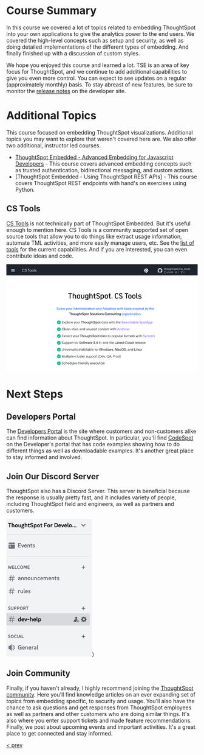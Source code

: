 # Course Summary

In this course we covered a lot of topics related to embedding ThoughtSpot into your own applications to give the
analytics power to the end users. We covered the high-level concepts such as setup and security, as well as doing
detailed implementations of the different types of embedding. And finally finished up with a discussion of custom
styles.

We hope you enjoyed this course and learned a lot. TSE is an area of key focus for ThoughtSpot, and we continue to add
additional capabilities to give you even more control. You can expect to see updates on a regular (approximately
monthly) basis. To stay abreast of new features, be sure to monitor
the [release notes](https://developers.thoughtspot.com/docs/whats-new) on the developer site.

# Additional Topics

This course focused on embedding ThoughtSpot visualizations. Additional topics you may want to explore that weren't
covered here are. We also offer two additional, instructor led courses.

* [ThoughtSpot Embedded - Advanced Embedding for Javascript Developers](https://training.thoughtspot.com/thoughtspot-embedded-advanced-embedding-for-javascript-developers) -
  This course covers advanced embedding concepts such as trusted authentication, bidirectional messaging, and custom
  actions.
* [ThoughtSpot Embedded - Using ThoughtSpot REST APIs] - This course covers ThoughtSpot REST endpoints with hand's on
  exercises using Python.

## CS Tools

[CS Tools](https://thoughtspot.github.io/cs_tools) is not technically part of ThoughtSpot Embedded. But it's useful
enough to mention here. CS Tools is a community supported set of open source tools that allow you to do things like
extract usage information, automate TML activities, and more easily manage users, etc. See
the [list of tools](https://thoughtspot.github.io/cs_tools/tools/) for the current capabilities. And if you
are interested, you can even contribute ideas and code.

![CS Tools](images/cstools.png)

# Next Steps

## Developers Portal

The [Developers Portal](https://developers.thoughtspot.com) is the site where customers and non-customers alike can find
information about ThoughtSpot. In particular, you'll find [CodeSpot](https://developers.thoughtspot.com/codespot) on the
Developer's portal that has code examples showing how to do different things as well as downloadable examples. It's
another great place to stay informed and involved.

## Join Our Discord Server

ThoughtSpot also has a Discord Server. This server is beneficial because the response is usually pretty fast, and it
includes variety of people, including ThoughtSpot field and engineers, as well as partners and customers.

![Discord view](images/discord.png))

## Join Community

Finally, if you haven't already, I highly recommend joining the [ThoughtSpot community](https://community.thoughtspot.com). Here
you'll find knowledge articles on an ever expanding set of topics from embedding specific, to security and usage. You'll
also have the chance to ask questions and get responses from ThoughtSpot employees as well as partners and other
customers who are doing similar things. It's also where you enter support tickets and made feature recommendations.
Finally, we post about upcoming events and important activities. It's a great place to get connected and stay informed.

[< prev](../lesson-10-style-embedded-thoughtspot/README-10.md)
